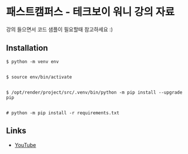 # 패스트캠퍼스 - 테크보이 워니 강의 자료

강의 들으면서 코드 샘플이 필요할때 참고하세요 :)

## Installation

```
$ python -m venv env


$ source env/bin/activate


$ /opt/render/project/src/.venv/bin/python -m pip install --upgrade pip


# python -m pip install -r requirements.txt

```

## Links

- [YouTube](https://www.youtube.com/c/TeccboiWonie)
